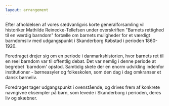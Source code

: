 ```yaml
---
layout: arrangement
---
```


Efter afholdelsen af vores sædvanligvis korte generalforsamling vil historiker Mathilde Reinecke-Tellefsen under overskriften "Barnets rettighed til en værdig barndom" fortælle om barnets muligheder for et værdigt barndomsliv med udgangspunkt i Skanderborg Købstad i perioden 1860-1920. 

Foredraget drejer sig om en periode i danmarkshistorien, hvor barnets ret til en reel barndom var til offentlig debat. Det var nemlig i denne periode at begrebet 'barndom' opstod. Samtidig skete der en enorm udvikling indenfor institutioner - børneasyler og folkeskolen, som den dag i dag omkranser et dansk børneliv. 

Foredraget tager udgangspunkt i ovenstående, og drives frem af konkrete navngivne eksempler på børn, som levede i Skanderborg i perioden, deres liv og skæbner. 
